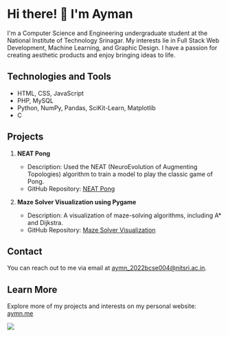 # Hi there! 👋 I'm Ayman

I'm a Computer Science and Engineering undergraduate student at the National Institute of Technology Srinagar. My interests lie in Full Stack Web Development, Machine Learning, and Graphic Design. I have a passion for creating aesthetic products and enjoy bringing ideas to life.

## Technologies and Tools

- HTML, CSS, JavaScript
- PHP, MySQL
- Python, NumPy, Pandas, SciKit-Learn, Matplotlib
- C

## Projects

1. **NEAT Pong**
   - Description: Used the NEAT (NeuroEvolution of Augmenting Topologies) algorithm to train a model to play the classic game of Pong.
   - GitHub Repository: [NEAT Pong](https://github.com/Aym-n/NEAT-pong)

2. **Maze Solver Visualization using Pygame**
   - Description: A visualization of maze-solving algorithms, including A* and Dijkstra.
   - GitHub Repository: [Maze Solver Visualization](https://github.com/Aym-n/Maze-Solving-Algorithmn-Visualiztion)

## Contact

You can reach out to me via email at aymn_2022bcse004@nitsri.ac.in.

## Learn More

Explore more of my projects and interests on my personal website: [aymn.me](https://aymn.me)

[![](https://visitcount.itsvg.in/api?id=aym-n&label=Profile%20Views&pretty=true)](https://visitcount.itsvg.in)


